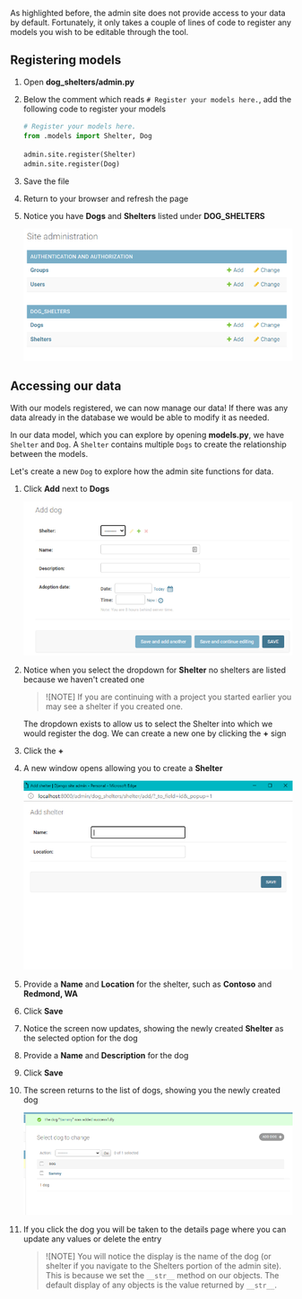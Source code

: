 As highlighted before, the admin site does not provide access to your data by default. Fortunately, it only takes a couple of lines of code to register any models you wish to be editable through the tool.

## Registering models

1. Open **dog_shelters/admin.py**
1. Below the comment which reads `# Register your models here.`, add the following code to register your models

    ```python
    # Register your models here.
    from .models import Shelter, Dog

    admin.site.register(Shelter)
    admin.site.register(Dog)
    ```

1. Save the file
1. Return to your browser and refresh the page
1. Notice you have **Dogs** and **Shelters** listed under **DOG_SHELTERS**

    ![Django Admin New Models](../Module3/Module3_Images/Module3_DjangoAdminNewModels.PNG)

## Accessing our data

With our models registered, we can now manage our data! If there was any data already in the database we would be able to modify it as needed.

In our data model, which you can explore by opening **models.py**, we have `Shelter` and `Dog`. A `Shelter` contains multiple `Dogs` to create the relationship between the models.

Let's create a new `Dog` to explore how the admin site functions for data.

1. Click **Add** next to **Dogs**

    ![Add dog dialog with Shelter dropdown selected](Module3_Images/add-dog.png)

1. Notice when you select the dropdown for **Shelter** no shelters are listed because we haven't created one

    > ![NOTE]
    > If you are continuing with a project you started earlier you may see a shelter if you created one.

    The dropdown exists to allow us to select the Shelter into which we would register the dog. We can create a new one by clicking the **+** sign

1. Click the **+**
1. A new window opens allowing you to create a **Shelter**

    ![New shelter screen](Module3_Images/new-shelter.png)

1. Provide a **Name** and **Location** for the shelter, such as **Contoso** and **Redmond, WA**
1. Click **Save**
1. Notice the screen now updates, showing the newly created **Shelter** as the selected option for the dog
1. Provide a **Name** and **Description** for the dog
1. Click **Save**
1. The screen returns to the list of dogs, showing you the newly created dog

    ![Screenshot of list of dogs](Module3_Images/new-dog.png)

1. If you click the dog you will be taken to the details page where you can update any values or delete the entry

    > ![NOTE]
    > You will notice the display is the name of the dog (or shelter if you navigate to the Shelters portion of the admin site). This is because we set the `__str__` method on our objects. The default display of any objects is the value returned by `__str__`.

